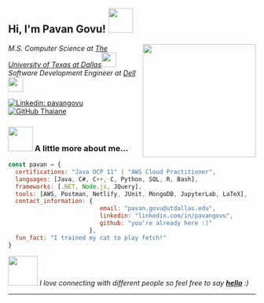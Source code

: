 <h2> Hi, I'm Pavan Govu! <img src="https://media.giphy.com/media/xUOwGiewfQAm3tcIA8/giphy.gif" width="50"></h2>
<img align='right' src="https://media.giphy.com/media/ao9DUiTKH60XS/giphy.gif" width="230">
<p><em>M.S. Computer Science at <a href="https://cs.utdallas.edu/">The University of Texas at Dallas</a><img src="https://media.giphy.com/media/fYSnHlufseco8Fh93Z/giphy.gif" width="30"></br>Software Development Engineer at <a href="https://www.ericsson.com/en">Dell</a><img src="https://media.giphy.com/media/WUlplcMpOCEmTGBtBW/giphy.gif" width="30"> 
</em></p>

[![Linkedin: pavangovu](https://img.shields.io/badge/-pavangovu-blue?style=flat-square&logo=Linkedin&logoColor=white&link=https://www.linkedin.com/in/pavan-govu-0851841ab)](https://www.linkedin.com/in/pavan-govu-0851841ab)
[![GitHub Thaiane](https://img.shields.io/github/followers/pavangovu?label=follow&style=social)](https://github.com/pavangovu)


### <img src="https://media.giphy.com/media/VgCDAzcKvsR6OM0uWg/giphy.gif" width="50"> A little more about me...  

```javascript
const pavan = {
  certifications: "Java OCP 11" | "AWS Cloud Practitioner",
  languages: [Java, C#, C++, C, Python, SQL, R, Bash],
  frameworks: [.NET, Node.js, JQuery],
  tools: [AWS, Postman, Netlify, JUnit, MongoDB, JupyterLab, LaTeX],
  contact_information: {
                          email: "pavan.govu@utdallas.edu",
                          linkedin: "linkedin.com/in/pavangovu",
                          github: "you're already here :)"
                       },
  fun_fact: "I trained my cat to play fetch!"
}
```

<img src="https://media.giphy.com/media/LnQjpWaON8nhr21vNW/giphy.gif" width="60"> <em>I love connecting with different people</b> so feel free to say <b>[hello](https://discordapp.com/users/809923508040892447)</b> :)</em>

---

